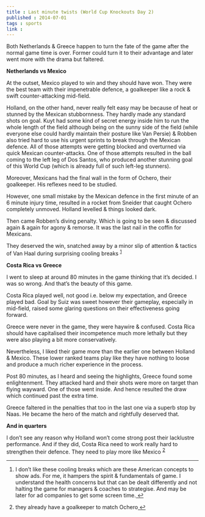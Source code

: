 ```yaml
---
title : Last minute twists (World Cup Knockouts Day 2)
published : 2014-07-01
tags : sports
link : 
---
```


Both Netherlands & Greece happen to turn the fate of the game after the normal game time is over. Former could turn it to their advantage and later went more with the drama but faltered.

__Netherlands vs Mexico__

At the outset, Mexico played to win and they should have won. They were the best team with their impenetrable defence, a goalkeeper like a rock & swift counter-attacking mid-field.

Holland, on the other hand, never really felt easy may be because of heat or stunned by the Mexican stubbornness. They hardly made any standard shots on goal. Kuyt had some kind of secret energy inside him to run the whole length of the field although being on the sunny side of the field (while everyone else could hardly maintain their posture like Van Persie) & Robben also tried hard to use his urgent sprints to break through the Mexican defence. All of those attempts were getting blocked and overturned via quick Mexican counter-attacks. One of those attempts resulted in the ball coming to the left leg of Dos Santos, who produced another stunning goal of this World Cup (which is already full of such left-leg stunners).

Moreover, Mexicans had the final wall in the form of Ochero, their goalkeeper. His reflexes need to be studied.

However, one small mistake by the Mexican defence in the first minute of an 6 minute injury time, resulted in a rocket from Sneider that caught Ochero completely unmoved. Holland levelled & things looked dark.

Then came Robben’s diving penalty. Which is going to be seen & discussed again & again for agony & remorse. It was the last nail in the coffin for Mexicans.

They deserved the win, snatched away by a minor slip of attention & tactics of Van Haal during surprising cooling breaks <sup id="fnref-1-2-2014-07-01"><a href="#fn-1-2-2014-07-01" rel="footnote">1</a></sup>

__Costa Rica vs Greece__

I went to sleep at around 80 minutes in the game thinking that it’s decided. I was so wrong. And that’s the beauty of this game.

Costa Rica played well, not good i.e. below my expectation, and Greece played bad. Goal by Suiz was sweet however their gameplay,  especially in mid-field, raised some glaring questions on their effectiveness going forward.

Greece were never in the game, they were haywire & confused. Costa Rica should have capitalised their incompetence much more lethally but they were also playing a bit more conservatively.

Nevertheless, I liked their game more than the earlier one between Holland & Mexico. These lower ranked teams play like they have nothing to loose and produce a much richer experience in the process.

Post 80 minutes, as I heard and seeing the highlights, Greece found some enlightenment. They attacked hard and their shots were more on target than flying wayward. One of those went inside. And hence resulted the draw which continued past the extra time.

Greece faltered in the penalties that too in the last one via a superb stop by Naas. He became the hero of the match and rightfully deserved that.

__And in quarters__

I don’t see any reason why Holland won’t come strong post their lacklustre performance. And if they did, Costa Rica need to work really hard to strengthen their defence. They need to play more like Mexico <sup id="fnref-2-2-2014-07-01"><a href="#fn-2-2-2014-07-01" rel="footnote">2</a></sup>

---

<div class="footnotes">
 <ol>
 <li class="footnote" id="fn-1-2-2014-07-01"><p>I don’t like these cooling breaks which are these American concepts to show ads. For me, it hampers the spirit & fundamentals of game. I understand the health concerns but that can be dealt differently and not halting the game for managers & coaches to strategise. And may be later for ad companies to get some screen time.<a href="#fnref-1-2-2014-07-01" title="return to article"> ↩</a><p>
 </li>
 <li class="footnote" id="fn-2-2-2014-07-01"><p>they already have a goalkeeper to match Ochero<a href="#fnref-2-2-2014-07-01" title="return to article"> ↩</a><p>
 </li>
 </ol>
</div>